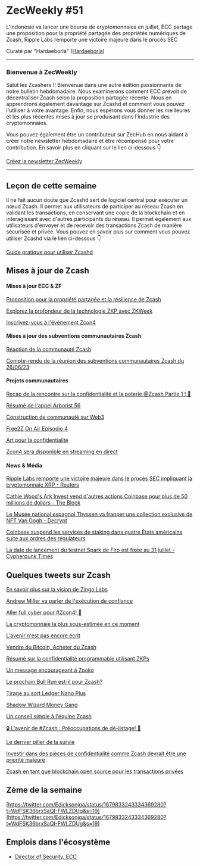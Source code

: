 # ZecWeekly #51

L'Indonésie va lancer une bourse de cryptomonnaies en juillet, ECC partage une proposition pour la propriété partagée des propriétés numériques de Zcash, Ripple Labs remporte une victoire majeure dans le procès SEC


Curaté par "Hardaeborla" ([Hardaeborla](https://twitter.com/ayanlajaadebola))

---

### Bienvenue à ZecWeekly

Salut les Zcashers !! Bienvenue dans une autre édition passionnante de notre bulletin hebdomadaire. Nous examinerons comment ECC prévoit de décentraliser Zcash selon la proposition partagée récente. Nous en apprendrons également davantage sur Zcashd et comment vous pouvez l'utiliser à votre avantage. Enfin, nous espérons vous donner les meilleures et les plus récentes mises à jour se produisant dans l'industrie des cryptomonnaies.

Vous pouvez également être un contributeur sur ZecHub en nous aidant à créer notre newsletter hebdomadaire et être récompensé pour votre contribution. En savoir plus en cliquant sur le lien ci-dessous 👇

[Créez la newsletter ZecWeekly](https://wiki.zechub.xyz/ZecWeekly-newsletter) 

---

## Leçon de cette semaine 

Il ne fait aucun doute que Zcashd sert de logiciel central pour exécuter un nœud Zcash. Il permet aux utilisateurs de participer au réseau Zcash en validant les transactions, en conservant une copie de la blockchain et en interagissant avec d'autres participants du réseau. Il permet également aux utilisateurs d'envoyer et de recevoir des transactions Zcash de manière sécurisée et privée. Vous pouvez en savoir plus sur comment vous pouvez utiliser Zcashd via le lien ci-dessous 👇

[Guide pratique pour utiliser Zcashd](https://youtu.be/KNhd1KC0Bqk) 

## Mises à jour de Zcash


#### Mises à jour ECC & ZF

[Proposition pour la propriété partagée et la résilience de Zcash](https://twitter.com/ElectricCoinCo/status/1679572893305372679?t=ahuDAvyvppsBdg9Sj_Ra_A&s=19) 

[Explorez la profondeur de la technologie ZKP avec ZKWeek](https://twitter.com/ZcashFoundation/status/1678445802581024769?t=otJIJIHYbDrTfxQW4xw5mA&s=19) 

[Inscrivez-vous à l'événement Zcon4](https://twitter.com/ZcashFoundation/status/1678445800643338262?t=iJ_BXfiXXUGhPyhknDXODA&s=19) 



#### Mises à jour des subventions communautaires Zcash

[Réaction de la communauté Zcash](https://twitter.com/bethinbrooklyn/status/1678834532580053010?t=pAo1dTHLhzyhGFzL0jJeTw&s=19) 

[Compte-rendu de la réunion des subventions communautaires Zcash du 26/06/23](https://forum.zcashcommunity.com/t/zcash-community-grants-meeting-minutes-6-26-23/44994) 



#### Projets communautaires

[Recap de la rencontre sur la confidentialité et la poterie @Zcash Partie 1 ! 🎨](https://twitter.com/mad_paiement/status/1679254991960432640?t=usNlDt8N6Y72R5OpXdhU0A&s=19) 

[Résumé de l'appel Arborist 56](https://twitter.com/zksquirrel/status/1679728791202004992?t=qWJOUA2osFzyTg4tgJQ7-Q&s=19) 

[Construction de communauté sur Web3](https://twitter.com/ZFAVClub/status/1679837468810436608?t=0y3Q-NaIxZjqA86mqFF7jw&s=19) 

[Free2Z On Air Episodio 4](https://twitter.com/zcashesp/status/1679935041407729665?t=iAN2yHfgurftZG_IcZlHoA&s=19) 

[Art pour la confidentialité](https://twitter.com/andresmandolin/status/1678922478150643714?t=kMFaWXAvQYhaxQie-DejIQ&s=19) 

[Zcon4 sera disponible en streaming en direct](https://twitter.com/ZFAVClub/status/1679943815786897410?t=JJZtbLswYR80UmvZEHJeJw&s=19) 




#### News & Média

[Ripple Labs remporte une victoire majeure dans le procès SEC impliquant la cryptomonnaie XRP - Reuters](https://www.reuters.com/legal/us-judge-says-sec-lawsuit-vs-ripple-labs-can-proceed-trial-some-claims-2023-07-13/) 

[Cathie Wood's Ark Invest vend d'autres actions Coinbase pour plus de 50 millions de dollars - The Block](https://www.theblock.co/post/239769/ark-invest-coinbase-sells-cathie-wood) 

[Le Musée national espagnol Thyssen va frapper une collection exclusive de NFT Van Gogh - Decrypt](https://decrypt.co/148582/olyverse-and-thyssen-museum-bring-van-gogh-masterpiecemetaverse) 

[Coinbase suspend les services de staking dans quatre États américains suite aux ordres des régulateurs](https://cointelegraph.com/news/coinbase-pauses-staking-services-following-regulators-orders) 

[La date de lancement du testnet Spark de Firo est fixée au 31 juillet - Cypherpunk Times](https://www.cypherpunktimes.com/unveiling-spark-public-testnet-launch-date-confirmed/)



## Quelques tweets sur Zcash

[En savoir plus sur la vision de Zingo Labs](https://twitter.com/ZingoLabs/status/1679476199406354435?t=6wMw3wQQUAhO5RgPtylEWQ&s=19)

[Andrew Miller va parler de l'exécution de confiance](https://twitter.com/CryptoLoungeExp/status/1679457237759062017?t=iYbOZRoZ0ONbJ33YA9611A&s=19) 

[Aller full cyber pour #Zcon4! 🤖](https://twitter.com/ZFAVClub/status/1680287329796206592?t=xoFeJ0uq0Sh0YmU5jy9THg&s=19)

[La cryptomonnaie la plus sous-estimée en ce moment](https://twitter.com/ZcashRussia/status/1680201743462694912?t=J85LDLW_vuEhStDAuv-u2g&s=19) 

[L'avenir n'est pas encore écrit](https://twitter.com/zcashesp/status/1679973008830615553?t=ACeK_LM3hw2_WRPU2vx4FQ&s=19) 

[Vendre du Bitcoin, Acheter du Zcash](https://twitter.com/ZforZcash/status/1680253017101041665?t=Zu48as0fU4DCdNlsmWKxUg&s=19) 

[Résumé sur la confidentialité programmable utilisant ZKPs](https://twitter.com/iansagstette/status/1679501805095460864?t=XneuP7lPj93wdsk9JrOv-Q&s=19) 

[Un message encourageant à Zooko](https://twitter.com/zooko/status/1680013354142670848?t=CDMQXQwUjwY01IO9diaCXQ&s=19) 

[Le prochain Bull Run est-il pour Zcash?](https://twitter.com/zkSnak3/status/1679813827209179137?t=kwMd5pqA-U6jwog7LDJhOg&s=19) 

[Tirage au sort Ledger Nano Plus](https://twitter.com/zcashbrazil/status/1680319685856837632?t=yaCVp_SxOu6y9qUuFoE7aw&s=19) 

[Shadow Wizard Money Gang](https://twitter.com/zksquirrel/status/1679154284833787905?t=XdYRlzD8_uRLDXflqPX1UA&s=19) 

[Un conseil simple à l'équipe Zcash](https://twitter.com/ErnieLune/status/1680261706956800004?t=Bsmj-Z-GQonqTXGyaH10YA&s=19) 

[🔒 L'avenir de #Zcash : Préoccupations de dé-listage! 💙](https://twitter.com/CryptoCharged/status/1679234179060453376?t=OVF6qs_7pE3tXDQ9cG7FbA&s=19) 

[Le dernier pilier de la survie](https://twitter.com/Zcashovich/status/1680213146357706753?t=-OUiikLJdD2IakkhGssJ1A&s=19) 

[Investir dans des pièces de confidentialité comme Zcash devrait être une priorité majeure](https://twitter.com/XRPathologist/status/1680324367836938241?t=jvaeoHbj-ICp1ndB53aj4Q&s=19) 

[Zcash en tant que blockchain open source pour les transactions privées](https://twitter.com/ModularCrypto/status/1679143590835159040?t=q0sGOqrRvYuRFoUq4s95Aw&s=19) 



## Zème de la semaine

[https://twitter.com/Edicksonjga/status/1679833243334369280?t=WdFSK36brxSaQI-FWLZDUg&s=19](https://twitter.com/Edicksonjga/status/1679833243334369280?t=WdFSK36brxSaQI-FWLZDUg&s=19) 

## Emplois dans l'écosystème

- [Director of Security, ECC](https://apply.workable.com/electric-coin-company/j/E68A4C20E2/)